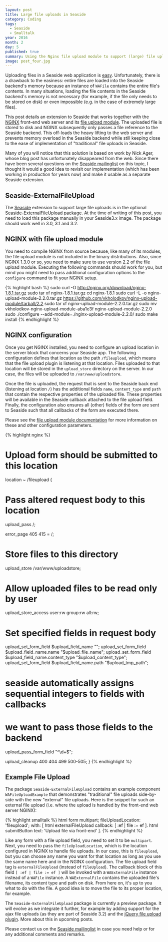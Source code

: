```yaml
---
layout: post
title: Large file uploads in Seaside
category: Coding
tags:
  - Seaside
  - Smalltalk
year: 2016
month: 2
day: 5
published: true
summary: Using the Nginx file upload module to support (large) file uploads in Seaside web applications
image: post_four.jpg
---
```


Uploading files in a Seaside web application is [easy](http://book.seaside.st/book/fundamentals/forms/fileupload). Unfortunately, there is a drawback to the easiness: entire files are loaded into the Seaside backend's memory because an instance of `WAFile` contains the entire file's contents. In many situations, loading the file contents in the Seaside backend's memory is not necessary (for example, if the file only needs to be stored on disk) or even impossible (e.g. in the case of extremely large files).

This post details an extension to Seaside that works together with the [NGINX](http://www.nginx.org) front-end web server and its [file upload module](https://www.nginx.com/resources/wiki/modules/upload/). The uploaded file is stored to disk and NGINX subsequently only passes a file reference to the Seaside backend. This off-loads the heavy lifting to the web server and prevents memory overload in the Seaside backend while still keeping close to the ease of implementation of "traditional" file uploads in Seaside.

Many of you will notice that this solution is based on work by Nick Ager, whose blog post has unfortunately disappeared from the web. Since there have been several questions on the [Seaside mailinglist](http://lists.squeakfoundation.org/cgi-bin/mailman/listinfo/seaside) on this topic, I thought it would a good idea to revisit our implementation (which has been working in production for years now) and make it usable as a separate Seaside extension.

## Seaside-ExternalFileUpload
The [Seaside](http://www.seaside.st/) extension to support large file uploads is in the optional [Seaside-ExternalFileUpload package](http://www.smalltalkhub.com/#!/~Seaside/Seaside32/packages/Seaside-ExternalFileUpload). At the time of writing of this post, you need to load this package manually in your Seaside3.x image. The package should work well in 3.0, 3.1 and 3.2.

## NGINX with file upload module
You need to compile NGINX from source because, like many of its modules, the file upload module is not included in the binary distributions. Also, since NGINX 1.3.0 or so, you need to make sure to use version 2.2 of the file upload module. Executing the following commands should work for you, but mind you might need to pass additional configuration options to the `configure` command to fit your NGINX setup.

{% highlight bash %}
  sudo curl -O http://nginx.org/download/nginx-1.8.1.tar.gz
  sudo tar xf nginx-1.8.1.tar.gz
  cd nginx-1.8.1
  sudo curl -L -o nginx-upload-module-2.2.0.tar.gz https://github.com/vkholodkov/nginx-upload-module/tarball/2.2
  sudo tar xf nginx-upload-module-2.2.0.tar.gz
  sudo mv vkholodkov-nginx-upload-module-aba1e3f nginx-upload-module-2.2.0
  sudo ./configure --add-module=./nginx-upload-module-2.2.0/
  sudo make install
{% endhighlight %}

## NGINX configuration
Once you get NGINX installed, you need to configure an upload location in the server block that concerns your Seaside app. The following configuration defines that location as the path `/fileupload`, which means that the file upload plugin is listening at that location. Files uploaded to that location will be stored in the `upload_store` directory on the server. In our case, the files will be uploaded to `/var/www/uploadstore`.

Once the file is uploaded, the request that is sent to the Seaside back end (listening at location `/`) has the additional fields `name`, `content_type` and `path` that contain the respective properties of the uploaded file. These properties will be available in the Seaside callback attached to the file upload field. Finally, the configuration also ensures all (other) fields of the form are sent to Seaside such that all callbacks of the form are executed there.

Please see the [file upload module documentation](https://www.nginx.com/resources/wiki/modules/upload/) for more information on these and other configuration parameters.

{% highlight nginx %}
# Upload form should be submitted to this location
location ~ /fileupload {

  # Pass altered request body to this location
  upload_pass /;

  error_page 405 415 = /;

  # Store files to this directory
  upload_store /var/www/uploadstore;

  # Allow uploaded files to be read only by user
  upload_store_access user:rw group:rw all:rw;

  # Set specified fields in request body
  upload_set_form_field $upload_field_name "";
  upload_set_form_field $upload_field_name.name "$upload_file_name";
  upload_set_form_field $upload_field_name.content_type "$upload_content_type";
  upload_set_form_field $upload_field_name.path "$upload_tmp_path";

  # seaside automatically assigns sequential integers to fields with callbacks
  # we want to pass those fields to the backend
  upload_pass_form_field "^\d+$";

  upload_cleanup 400 404 499 500-505;
}
{% endhighlight %}

## Example File Upload
The package `Seaside-ExternalFileUpload` contains an example component `WAFileUploadExample` that demonstrates "traditional" file uploads side-by-side with the new "external" file uploads. Here is the snippet for such an external file upload (i.e. where the upload is handled by the front-end web server NGINX):

{% highlight smalltalk %}
html form
  multipart;
  fileUploadLocation: 'fileupload';
  with: [
      html externalFileUpload
          callback: [ :ef | file := ef ].
      html submitButton
          text: 'Upload file via front-end'
  ].
{% endhighlight %}

Like any form with a file upload field, you need to set it to be `multipart`. Next, you need to pass the `fileUploadLocation`, which is the location configured in NGINX to handle file uploads. In our case, this is `fileupload`, but you can choose any name you want for that location as long as you use the same name here and in the NGINX configuration.
The file upload field tag is `externalFileUpload` (instead of `fileUpload`). The callback block of this field `[ :ef | file := ef ]` will be invoked with a `WAExternalFile` instance instead of a `WAFile` instance. A `WAExternalFile` contains the uploaded file's filename, its content type and path on disk. From here on, it's up to you what to do with the file. A good idea is to move the file to its proper location, for example.

The `Seaside-ExternalFileUpload` package is currently a preview package. It will evolve as we integrate it further, for example by adding support for the ajax file uploads (as they are part of Seaside 3.2) and the [jQuery file upload plugin](https://blueimp.github.io/jQuery-File-Upload/). More about this in upcoming posts.

Please contact us on the [Seaside mailinglist](http://lists.squeakfoundation.org/cgi-bin/mailman/listinfo/seaside) in case you need help or for any additional comments and remarks.
